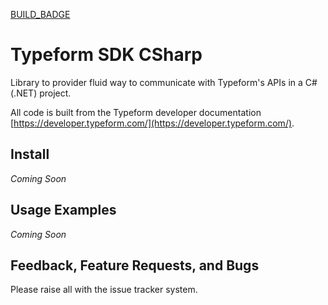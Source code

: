 [BUILD_BADGE](#)

# Typeform SDK CSharp

Library to provider fluid way to communicate with Typeform's APIs in a C# (.NET) project.

All code is built from the Typeform developer documentation [https://developer.typeform.com/](https://developer.typeform.com/).

## Install

*Coming Soon*

## Usage Examples

*Coming Soon*

## Feedback, Feature Requests, and Bugs

Please raise all with the issue tracker system.